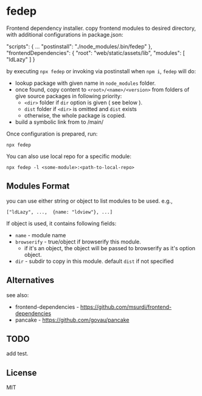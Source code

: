 # fedep

Frontend dependency installer. copy frontend modules to desired directory, with additional configurations in package.json:

  "scripts": {
    ...
    "postinstall": "./node_modules/.bin/fedep"
  },
  "frontendDependencies": {
    "root": "web/static/assets/lib",
    "modules": [ "ldLazy" ]
  }


by executing `npx fedep` or invoking via postinstall when `npm i`, `fedep` will do:

  - lookup package with given name in `node_modules` folder.
  - once found, copy content to `<root>/<name>/<version>` from folders of give source packages in following priority:
    - `<dir>` folder if `dir` option is given ( see below ).
    - `dist` folder if `<dir>` is omitted and `dist` exists
    - otherwise, the whole package is copied.
  - build a symbolic link from <version> to /main/


Once configuration is prepared, run:

    npx fedep


You can also use local repo for a specific module:

    npx fedep -l <some-module>:<path-to-local-repo>


## Modules Format

you can use either string or object to list modules to be used. e.g.,

    ["ldLazy", ...,  {name: "ldview"}, ...]


If object is used, it contains following fields:

 - `name` - module name
 - `browserify` - true/object if browserify this module.
   - if it's an object, the object will be passed to browserify as it's option object.
 - `dir` - subdir to copy in this module. default `dist` if not specified


## Alternatives

see also: 
 - frontend-dependencies - https://github.com/msurdi/frontend-dependencies
 - pancake - https://github.com/govau/pancake


## TODO

add test.


## License

MIT
